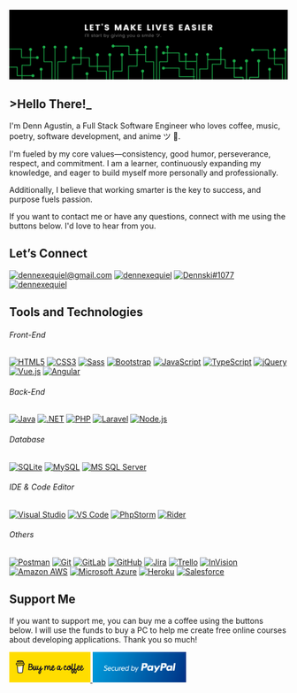 ![Let's make lives easier](./Banner.png)

## >Hello There!_
I'm Denn Agustin, a Full Stack Software Engineer who loves coffee, music, poetry, software development, and anime ツ 🤍. 

I'm fueled by my core values—consistency, good humor, perseverance, respect, and commitment. I am a learner, continuously expanding my knowledge, and eager to build myself more personally and professionally.

Additionally, I believe that working smarter is the key to success, and purpose fuels passion.

If you want to contact me or have any questions, connect with me using the buttons below. I'd love to hear from you.



## Let’s Connect
[![dennexequiel@gmail.com](https://img.shields.io/badge/%2Fdennexequiel@gmail.com-Gmail-%23EA4335?style=flat-square&logo=gmail)](mailto:dennexequiel@gmail.com)
[![dennexequiel](https://img.shields.io/badge/%2Fdennexequiel-LinkedIn-%230E76A8?style=flat-square&logo=linkedin)](https://linkedin.com/in/dennexequiel)
[![Dennski#1077](https://img.shields.io/badge/Dennski%231077-Discord-5865F2?style=flat-square&logo=discord)](https://discord.com/users/542524926519803914)
[![dennexequiel](https://img.shields.io/badge/%2Fdennexequiel-Trailblazer.me-%2317A0DB?style=flat-square&logo=salesforce)](https://trailblazer.me/id/dennexequiel)



## Tools and Technologies
###### Front-End
[![HTML5](https://img.shields.io/badge/-HTML5-E34F26?style=flat-square&logo=html5&logoColor=white)](#)
[![CSS3](https://img.shields.io/badge/-CSS3-1572B6?style=flat-square&logo=css3)](#)
[![Sass](https://img.shields.io/badge/-Sass-%23CC6699?style=flat-square&logo=sass&logoColor=white)](#)
[![Bootstrap](https://img.shields.io/badge/-Bootstrap-563D7C?style=flat-square&logo=bootstrap)](#)
[![JavaScript](https://img.shields.io/badge/-JavaScript-2e2e2e?style=flat-square&logo=javascript&logoColor=%23f0db4f%20)](#)
[![TypeScript](https://img.shields.io/badge/-TypeScript-007ACC?style=flat-square&logo=typescript&logoColor=white)](#)
[![jQuery](https://img.shields.io/badge/-jQuery-E5E5E5?style=flat-square&logo=jquery&logoColor=%230769AD)](#)
[![Vue.js](https://img.shields.io/badge/-Vue.js-2e2e2e?style=flat-square&logo=vue.js)](#)
[![Angular](https://img.shields.io/badge/-Angular-DD0031?style=flat-square&logo=angular)](#)

###### Back-End
[![Java](https://img.shields.io/badge/-Java-007396?style=flat-square&logo=java&logoColor=white)](#)
[![.NET](https://img.shields.io/badge/-.NET-%238E44AD%20?style=flat-square&logoColor=white)](#)
[![PHP](https://img.shields.io/badge/-PHP-%23474A8A?style=flat-square&logo=php&logoColor=white)](#)
[![Laravel](https://img.shields.io/badge/-Laravel-%23fb503b%20?style=flat-square&logo=laravel&logoColor=white)](#)
[![Node.js](https://img.shields.io/badge/-Node.js-2e2e2e?style=flat-square&logo=Node.js)](#)

###### Database
[![SQLite](https://img.shields.io/badge/-SQLite-E5E5E5?style=flat-square&logo=sqlite&logoColor=%23044a64)](#)
[![MySQL](https://img.shields.io/badge/-MySQL-2e2e2e?style=flat-square&logo=mysql&logoColor=white)](#)
[![MS SQL Server](https://img.shields.io/badge/-MS%20SQL%20Server-CC2927?style=flat-square&logo=microsoft-sql-server&logoColor=white)](#)

###### IDE & Code Editor
[![Visual Studio](https://img.shields.io/badge/-Visual%20Studio-%238E44AD%20?style=flat-square&logo=visual-studio&logoColor=white)](#)
[![VS Code](https://img.shields.io/badge/-VS%20Code-007ACC?style=flat-square&logo=visual-studio-code&logoColor=white)](#)
[![PhpStorm](https://img.shields.io/badge/-PhpStorm-E5E5E5?style=flat-square&logo=phpstorm&logoColor=black)](#)
[![Rider](https://img.shields.io/badge/-Rider-E5E5E5?style=flat-square&logo=rider&logoColor=black)](#)

###### Others
[![Postman](https://img.shields.io/badge/-POSTMAN-2e2e2e?style=flat-square&logo=postman)](#)
[![Git](https://img.shields.io/badge/-Git-E5E5E5?style=flat-square&logo=git)](#)
[![GitLab](https://img.shields.io/badge/-GitLab-FCA121?style=flat-square&logo=gitlab)](#)
[![GitHub](https://img.shields.io/badge/-GitHub-2e2e2e?style=flat-square&logo=github)](#)
[![Jira](https://img.shields.io/badge/-Jira-%230052CC%20?style=flat-square&logo=jira-software&logoColor=white)](#)
[![Trello](https://img.shields.io/badge/-Trello-%230052CC%20?style=flat-square&logo=trello&logoColor=white)](#)
[![InVision](https://img.shields.io/badge/-InVision-E5E5E5?style=flat-square&logo=invision&logoColor=%23ff3366)](#)
[![Amazon AWS](https://img.shields.io/badge/Amazon%20AWS-232F3E?style=flat-square&logo=amazon-aws)](#)
[![Microsoft Azure](https://img.shields.io/badge/Microsoft%20Azure-%23008AD7%20?style=flat-square&logo=microsoft-azure)](#)
[![Heroku](https://img.shields.io/badge/-Heroku-430098?style=flat-square&logo=heroku)](#)
[![Salesforce](https://img.shields.io/badge/-Salesforce-E5E5E5?style=flat-square&logo=salesforce&logoColor=%2317A0DB)](#)



## Support Me
If you want to support me, you can buy me a coffee using the buttons below. I will use the funds to buy a PC to help me create free online courses about developing applications. Thank you so much!

<a href="https://www.buymeacoffee.com/dennexequiel"> 
    <img src="./buymeacofee.svg" height="55" width="" alt="Buy Denn a Coffee"/>
</a>

<a href="https://www.paypal.com/donate?hosted_button_id=W967UQ5XBG6XE"> 
    <img src="./paypal.png" height="55"  alt="Buy Denn a Coffee Using PayPal"/>
</a>

